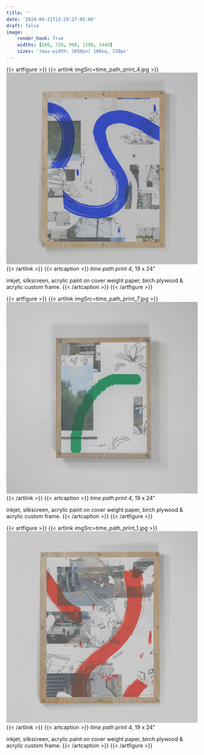 ```yaml
---
title: ''
date: '2024-04-21T13:29:27-05:00'
draft: false
image:
    render_hook: True
    widths: [600, 720, 900, 1300, 1440]
    sizes: '(max-width: 1050px) 100vw, 720px'
---
```


{{< artfigure >}}
{{< artlink imgSrc=time_path_print_4.jpg >}}
![WRITE ALT TEXT](time_path_print_4.jpg)
{{< /artlink >}}
{{< artcaption >}}
_time path print 4_, 19 x 24”

inkjet, silkscreen, acrylic paint on cover weight paper, birch plywood & acrylic custom frame.
{{< /artcaption >}}
{{< /artfigure >}}

{{< artfigure >}}
{{< artlink imgSrc=time_path_print_7.jpg >}}
![WRITE ALT TEXT](time_path_print_7.jpg)
{{< /artlink >}}
{{< artcaption >}}
_time path print 4_, 19 x 24”

inkjet, silkscreen, acrylic paint on cover weight paper, birch plywood & acrylic custom frame.
{{< /artcaption >}}
{{< /artfigure >}}

{{< artfigure >}}
{{< artlink imgSrc=time_path_print_1.jpg >}}
![WRITE ALT TEXT](time_path_print_1.jpg)
{{< /artlink >}}
{{< artcaption >}}
_time path print 4_, 19 x 24”

inkjet, silkscreen, acrylic paint on cover weight paper, birch plywood & acrylic custom frame.
{{< /artcaption >}}
{{< /artfigure >}}
